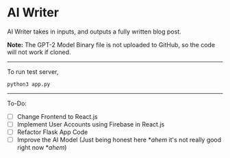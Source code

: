 # AI Writer  

AI Writer takes in inputs, and outputs a fully written blog post. 

**Note:** The GPT-2 Model Binary file is not uploaded to GitHub, so the code will not work if cloned. 

** **

To run test server, 

```
python3 app.py
```

** **

To-Do:
- [ ] Change Frontend to React.js
- [ ] Implement User Accounts using Firebase in React.js
- [ ] Refactor Flask App Code
- [ ] Improve the AI Model (Just being honest here  **ahem*   it's not really good right now  **ahem*)

